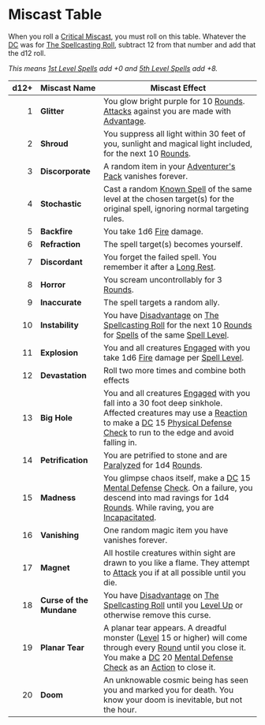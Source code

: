 # Miscast Table

When you roll a [Critical Miscast](../../../Game%20Procedures/Die%20Rolling%20Mechanics/Critical%20Miscast.md), you must roll on this table. Whatever the [DC](../../../Game%20Procedures/Core%20Procedures/DC.md) was for [The Spellcasting Roll](../../Spellcasting/Spellcasting.md#The%20Spellcasting%20Roll), subtract 12 from that number and add that the d12 roll.

*This means [1st Level Spells](../Spells%20by%20Level/Level%201/1st%20Level%20Spells.md) add +0 and [5th Level Spells](../Spells%20by%20Level/Level%205/5th%20Level%20Spells.md) add +8.*

| d12+ | Miscast Name             | Miscast Effect                                                                                                                                                                                                                                                                                                                                                                                                                                                                                                                                            |
| ---: | ------------------------ | --------------------------------------------------------------------------------------------------------------------------------------------------------------------------------------------------------------------------------------------------------------------------------------------------------------------------------------------------------------------------------------------------------------------------------------------------------------------------------------------------------------------------------------------------------- |
|    1 | **Glitter**              | You glow bright purple for 10 [Rounds](../../../Game%20Procedures/Core%20Procedures/Round.md). [Attacks](../../../Game%20Procedures/Combat/Attack.md) against you are made with [Advantage](../../../Game%20Procedures/Die%20Rolling%20Mechanics/Advantage.md).                                                                                                                                                                                                                                                                                           |
|    2 | **Shroud**               | You suppress all light within 30 feet of you, sunlight and magical light included, for the next 10 [Rounds](../../../Game%20Procedures/Core%20Procedures/Round.md).                                                                                                                                                                                                                                                                                                                                                                                       |
|    3 | **Discorporate**         | A random item in your [Adventurer's Pack](../../../Items%20and%20Gear/Gear/100%20Coins/Adventurer's%20Pack.md) vanishes forever.                                                                                                                                                                                                                                                                                                                                                                                                                          |
|    4 | **Stochastic**           | Cast a random [Known Spell](../../Spellcasting/Spell%20Learning/Known%20Spells.md) of the same level at the chosen target(s) for the original spell, ignoring normal targeting rules.                                                                                                                                                                                                                                                                                                                                                                     |
|    5 | **Backfire**             | You take 1d6 [Fire](../../../Game%20Procedures/Combat/Damage%20Types/Fire.md) damage.                                                                                                                                                                                                                                                                                                                                                                                                                                                                     |
|    6 | **Refraction**           | The spell target(s) becomes yourself.                                                                                                                                                                                                                                                                                                                                                                                                                                                                                                                     |
|    7 | **Discordant**           | You forget the failed spell. You remember it after a [Long Rest](../../../Game%20Procedures/Core%20Procedures/Resting.md#Long%20Rest).                                                                                                                                                                                                                                                                                                                                                                                                                    |
|    8 | **Horror**               | You scream uncontrollably for 3 [Rounds](../../../Game%20Procedures/Core%20Procedures/Round.md).                                                                                                                                                                                                                                                                                                                                                                                                                                                          |
|    9 | **Inaccurate**           | The spell targets a random ally.                                                                                                                                                                                                                                                                                                                                                                                                                                                                                                                          |
|   10 | **Instability**          | You have [Disadvantage](../../../Game%20Procedures/Die%20Rolling%20Mechanics/Disadvantage.md) on [The Spellcasting Roll](../../Spellcasting/Spellcasting.md#The%20Spellcasting%20Roll) for the next 10 [Rounds](../../../Game%20Procedures/Core%20Procedures/Round.md) for [Spells](../../Spells.md) of the same [Spell Level](../Spell%20Level.md).                                                                                                                                                                                                      |
|   11 | **Explosion**            | You and all creatures [Engaged](../../../Game%20Procedures/Conditions/Engaged.md) with you take 1d6 [Fire](../../../Game%20Procedures/Combat/Damage%20Types/Fire.md) damage per [Spell Level](../Spell%20Level.md).                                                                                                                                                                                                                                                                                                                                       |
|   12 | **Devastation**          | Roll two more times and combine both effects                                                                                                                                                                                                                                                                                                                                                                                                                                                                                                              |
|   13 | **Big Hole**             | You and all creatures [Engaged](../../../Game%20Procedures/Conditions/Engaged.md) with you fall into a 30 foot deep sinkhole. Affected creatures may use a [Reaction](../../../Game%20Procedures/Combat/Reaction.md) to make a [DC](../../../Game%20Procedures/Core%20Procedures/DC.md) 15 [Physical Defense](../../../Player%20Characters/Derived%20Statistics/Physical%20Defense.md) [Check](../../../Game%20Procedures/Core%20Procedures/Check.md) to run to the edge and avoid falling in.                                                            |
|   14 | **Petrification**        | You are petrified to stone and are [Paralyzed](../../../Game%20Procedures/Conditions/Paralyzed.md) for 1d4 [Rounds](../../../Game%20Procedures/Core%20Procedures/Round.md).                                                                                                                                                                                                                                                                                                                                                                               |
|   15 | **Madness**              | You glimpse chaos itself, make a [DC](../../../Game%20Procedures/Core%20Procedures/DC.md) 15 [Mental Defense](../../../Player%20Characters/Derived%20Statistics/Mental%20Defense.md) [Check](../../../Game%20Procedures/Core%20Procedures/Check.md). On a failure, you descend into mad ravings for 1d4 [Rounds](../../../Game%20Procedures/Core%20Procedures/Round.md). While raving, you are [Incapacitated](../../../Game%20Procedures/Conditions/Incapacitated.md).                                                                                   |
|   16 | **Vanishing**            | One random magic item you have vanishes forever.                                                                                                                                                                                                                                                                                                                                                                                                                                                                                                          |
|   17 | **Magnet**               | All hostile creatures within sight are drawn to you like a flame. They attempt to [Attack](../../../Game%20Procedures/Combat/Attack.md) you if at all possible until you die.                                                                                                                                                                                                                                                                                                                                                                             |
|   18 | **Curse of the Mundane** | You have [Disadvantage](../../../Game%20Procedures/Die%20Rolling%20Mechanics/Disadvantage.md) on [The Spellcasting Roll](../../Spellcasting/Spellcasting.md#The%20Spellcasting%20Roll) until you [Level Up](../../../Player%20Characters/Derived%20Statistics/Level.md#Level%20Up) or otherwise remove this curse.                                                                                                                                                                                                                                        |
|   19 | **Planar Tear**          | A planar tear appears. A dreadful monster ([Level](../../../Player%20Characters/Derived%20Statistics/Level.md) 15 or higher) will come through every [Round](../../../Game%20Procedures/Core%20Procedures/Round.md) until you close it. You make a [DC](../../../Game%20Procedures/Core%20Procedures/DC.md) 20 [Mental Defense](../../../Player%20Characters/Derived%20Statistics/Mental%20Defense.md) [Check](../../../Game%20Procedures/Core%20Procedures/Check.md) as an [Action](../../../Game%20Procedures/Core%20Procedures/Action.md) to close it. |
|   20 | **Doom**                 | An unknowable cosmic being has seen you and marked you for death. You know your doom is inevitable, but not the hour.                                                                                                                                                                                                                                                                                                                                                                                                                                     |
